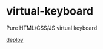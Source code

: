 # virtual-keyboard

Pure HTML/CSS/JS virtual keyboard

[deploy](https://glitch-surfer.github.io/virtual-keyboard)
